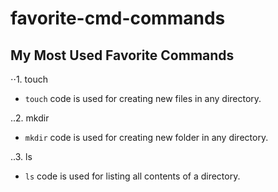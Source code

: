 # favorite-cmd-commands

## My Most Used Favorite Commands

⋅⋅1. touch
* `touch` code is used for creating new files in any directory.

..2. mkdir
* `mkdir` code is used for creating new folder in any directory.

..3. ls
* `ls` code is used for listing all contents of a directory.
